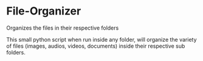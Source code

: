 # File-Organizer
Organizes the files in their respective folders

This small python script when run inside any folder, will organize the variety of files (images, audios, videos, documents) inside their respective sub folders.
